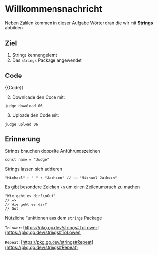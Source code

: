 # Willkommensnachricht

Neben Zahlen kommen in dieser Aufgabe Wörter dran die wir mit **Strings** abbilden


## Ziel

1. Strings kennengelernt
2. Das `strings` Package angewendet

## Code

{{Code}}

2. Downloade den Code mit:   

```
judge download 06
```


3. Uploade den Code mit:
```
judge upload 06
```

## Erinnerung

Strings brauchen doppelte Anführungszeichen
```
const name = "Judge"
```

Strings lassen sich addieren
```
"Michael" + " " + "Jackson" // == "Michael Jackson"
```

Es gibt besondere Zeichen `\n` um einen Zeilenumbruch zu machen
```
"Wie geht es dir?\nGut"  
// =>
// Wie geht es dir?
// Gut
```

Nützliche Funktionen aus dem `strings` Package

`ToLower`: [https://pkg.go.dev/strings#ToLower](https://pkg.go.dev/strings#ToLower)

`Repeat`: [https://pkg.go.dev/strings#Repeat](https://pkg.go.dev/strings#Repeat)


